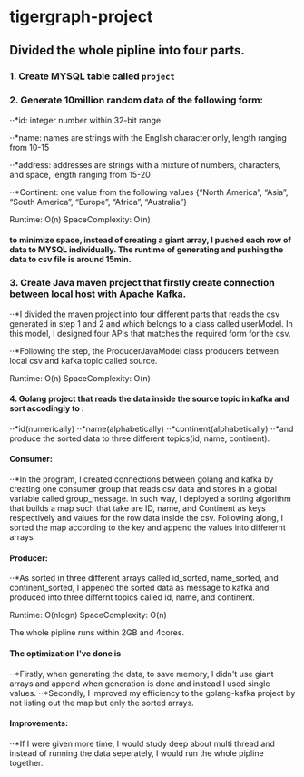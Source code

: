 # tigergraph-project

## Divided the whole pipline into four parts.

### 1. Create MYSQL table called `project`

### 2. Generate 10million random data of the following form:

⋅⋅*id: integer number within 32-bit range

⋅⋅*name: names are strings with the English character only, length ranging from 10-15 

⋅⋅*address: addresses are strings with a mixture of numbers, characters, and space, length ranging from 15-20

⋅⋅*Continent: one value from the following values {“North America”, “Asia”, “South America”, “Europe”, “Africa”, “Australia”}

Runtime: O(n)
SpaceComplexity: O(n)

#### to minimize space, instead of creating a giant array, I pushed each row of data to MYSQL individually. The runtime of generating and pushing the data to csv file is around 15min.

### 3. Create Java maven project that firstly create connection between local host with Apache Kafka.

⋅⋅*I divided the maven project into four different parts that reads the csv generated in step 1 and 2 and which belongs to a class called userModel. In this model, I designed four APIs that matches the required form for the csv.

⋅⋅*Following the step, the ProducerJavaModel class producers between local csv and kafka topic called source. 

Runtime: O(n)
SpaceComplexity: O(n)

#### 4. Golang project that reads the data inside the source topic in kafka and sort accodingly to :

 ⋅⋅*id(numerically) 
 ⋅⋅*name(alphabetically)
 ⋅⋅*continent(alphabetically)
 ⋅⋅*and produce the sorted data to three different topics(id, name, continent).
 
 #### Consumer:
  ⋅⋅*In the program, I created connections between golang and kafka by creating one consumer group that reads csv data and stores in a global variable called 
group_message. In such way, I deployed a sorting algorithm that builds a map such that take are ID, name, and Continent as keys respectively and values for the row data inside the csv. Following along, I sorted the map according to the key and append the values into differernt arrays.

#### Producer:
 ⋅⋅*As sorted in three different arrays called id_sorted, name_sorted, and continent_sorted, I appened the sorted data as message to kafka and produced into three differnt topics called id, name, and continent. 
 
 Runtime: O(nlogn)
 SpaceComplexity: O(n)

The whole pipline runs within 2GB and 4cores.

#### The optimization I've done is
 ⋅⋅*Firstly, when generating the data, to save memory, I didn't use giant arrays and append when generation is done and instead I used single values. 
 ⋅⋅*Secondly, I improved my efficiency to the golang-kafka project by not listing out the map but only the sorted arrays.
 
#### Improvements:
 ⋅⋅*If I were given more time, I would study deep about multi thread and instead of running the data seperately, I would run the whole pipline together.
